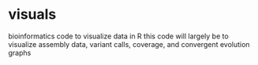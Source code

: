 # visuals
bioinformatics code to visualize data in R  this code will largely be to visualize assembly data, variant calls, coverage, and convergent evolution graphs 
